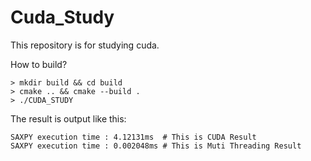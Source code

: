 # Cuda_Study
This repository is for studying cuda.

How to build?

    > mkdir build && cd build
    > cmake .. && cmake --build .
    > ./CUDA_STUDY
    
The result is output like this:

    SAXPY execution time : 4.12131ms  # This is CUDA Result
    SAXPY execution time : 0.002048ms # This is Muti Threading Result
